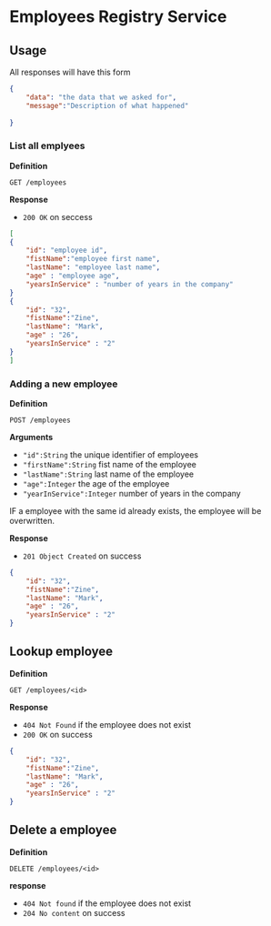 # Employees Registry Service


## Usage

All responses will have this form 

```json
{
    "data": "the data that we asked for",
    "message":"Description of what happened"
    
}
``` 

### List all emplyees

**Definition**

`GET /employees`

**Response**

- `200 OK` on seccess

```json
[
{
    "id": "employee id",
    "fistName":"employee first name",
    "lastName": "employee last name",
    "age" : "employee age",
    "yearsInService" : "number of years in the company"
}
{
    "id": "32",
    "fistName":"Zine",
    "lastName": "Mark",
    "age" : "26",
    "yearsInService" : "2"
}
]
``` 


### Adding a new employee

**Definition**

`POST /employees`

**Arguments**

- `"id":String` the unique identifier of employees
- `"firstName":String` fist name of the employee
- `"lastName":String` last name of the employee
- `"age":Integer` the age of the employee
- `"yearInService":Integer` number of years in the company 

IF a employee with the same id already exists, the employee will be overwritten.

**Response**

- `201 Object Created` on success

```json
{
    "id": "32",
    "fistName":"Zine",
    "lastName": "Mark",
    "age" : "26",
    "yearsInService" : "2"
}
``` 

## Lookup employee

**Definition**

`GET /employees/<id>`

**Response**

- `404 Not Found` if the employee does not exist
- `200 OK`  on success

```json
{
    "id": "32",
    "fistName":"Zine",
    "lastName": "Mark",
    "age" : "26",
    "yearsInService" : "2"
}
``` 

## Delete a employee

**Definition**

`DELETE /employees/<id>`

**response**

- `404 Not found` if the employee does not exist
- `204 No content` on success


